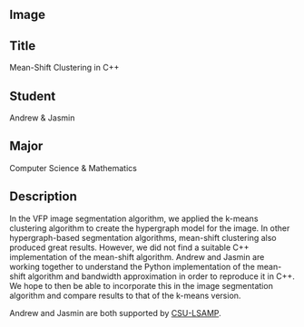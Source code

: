 ## Image

<mg src="{{ url_for('static', filename='images/andrewandjasmin.jpg') }}" alt="HTML file open in a text editor.">

## Title

Mean-Shift Clustering in C++

## Student

Andrew &amp; Jasmin

## Major

Computer Science &amp; Mathematics

## Description

In the VFP image segmentation algorithm, we applied the k-means clustering algorithm to create the hypergraph model for the image. In other hypergraph-based segmentation algorithms, mean-shift clustering also produced great results. However, we did not find a suitable C++ implementation of the mean-shift algorithm. Andrew and Jasmin are working together to understand the Python implementation of the mean-shift algorithm and bandwidth approximation in order to reproduce it in C++. We hope to then be able to incorporate this in the image segmentation algorithm and compare results to that of the k-means version.

Andrew and Jasmin are both supported by [CSU-LSAMP](https://www.csustan.edu/AMP/join).
